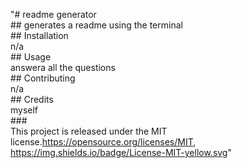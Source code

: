 "# readme generator <br>## generates a readme using the terminal<br> ## Installation <br>n/a<br> ## Usage <br>answera all the questions<br> ## Contributing <br>n/a<br> ## Credits <br>myself<br>### <br>This project is released under the MIT license.https://opensource.org/licenses/MIT, https://img.shields.io/badge/License-MIT-yellow.svg"
